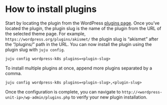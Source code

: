 # How to install plugins

Start by locating the plugin from the WordPress [plugins page](https://wordpress.org/plugins/).
Once you’ve located the plugin, the plugin slug is the name of the plugin from the URL of the
selected theme page. For example, `https://wordpress.org/plugins/akismet/` the plugin slug is
“akismet” after the “/plugins/” path in the URL. You can now install the plugin using the plugin
slug with `juju config`.

```
juju config wordpress-k8s plugins=<plugin-slug>
```

To install multiple plugins at once, append more plugins separated by a comma.

```
juju config wordpress-k8s plugins=<plugin-slug>,<plugin-slug>
```

Once the configuration is complete, you can navigate to `http://<wordpress-unit-ip>/wp-admin/plugins.php` to
verify your new plugin installation.